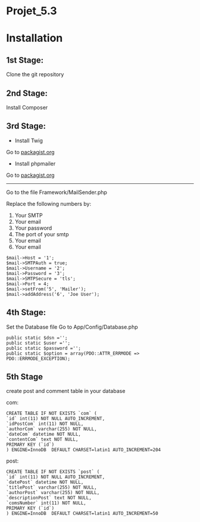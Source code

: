 # Projet_5.3

# Installation

## 1st Stage: 

Clone the git repository

## 2nd Stage:

Install Composer

## 3rd Stage:

* Install Twig

Go to [packagist.org](https://packagist.org/packages/twig/twig)

* Install phpmailer

Go to [packagist.org](https://packagist.org/packages/phpmailer/phpmailer)

-------------------------------------------------------------------------

Go to the file Framework/MailSender.php

Replace the following numbers by:
1. Your SMTP
2. Your email
3. Your password
4. The port of your smtp
5. Your email
6. Your email

```
$mail->Host = '1';
$mail->SMTPAuth = true;
$mail->Username = '2';
$mail->Password = '3';
$mail->SMTPSecure = 'tls';
$mail->Port = 4;
$mail->setFrom('5', 'Mailer');
$mail->addAddress('6', 'Joe User');
```
## 4th Stage:

Set the Database file
Go to App/Config/Database.php

```
public static $dsn ='';
public static $user ='';
public static $password ='';
public static $option = array(PDO::ATTR_ERRMODE => PDO::ERRMODE_EXCEPTION);
```

## 5th Stage
create post and comment table in your database

com:

```
CREATE TABLE IF NOT EXISTS `com` (
`id` int(11) NOT NULL AUTO_INCREMENT,
`idPostCom` int(11) NOT NULL,
`authorCom` varchar(255) NOT NULL,
`dateCom` datetime NOT NULL,
`contentCom` text NOT NULL,
PRIMARY KEY (`id`)
) ENGINE=InnoDB  DEFAULT CHARSET=latin1 AUTO_INCREMENT=204
```

post:

```
CREATE TABLE IF NOT EXISTS `post` (
`id` int(11) NOT NULL AUTO_INCREMENT,
`datePost` datetime NOT NULL,
`titlePost` varchar(255) NOT NULL,
`authorPost` varchar(255) NOT NULL,
`descriptionPost` text NOT NULL,
`comsNumber` int(11) NOT NULL,
PRIMARY KEY (`id`)
) ENGINE=InnoDB  DEFAULT CHARSET=latin1 AUTO_INCREMENT=50
```
